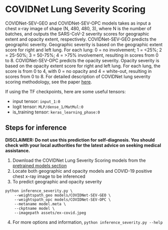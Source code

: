# COVIDNet Lung Severity Scoring
COVIDNet-SEV-GEO and COVIDNet-SEV-OPC models takes as input a chest x-ray image of shape (N, 480, 480, 3), where N is the number of batches, and outputs the SARS-CoV-2 severity scores for geographic extent and opacity extent, respectively. COVIDNet-SEV-GEO predicts the geographic severity. Geographic severity is based on the geographic extent score for right and left lung. For each lung: 0 = no involvement; 1 = <25%; 2 = 25-50%; 3 = 50-75%; 4 = >75% involvement, resulting in scores from 0 to 8. COVIDNet-SEV-OPC predicts the opacity severity. Opacity severity is based on the opacity extent score for right and left lung. For each lung, the score is from 0 to 4, with 0 = no opacity and 4 = white-out, resulting in scores from 0 to 8. For detailed description of COVIDNet lung severity scoring methodology, see the paper [here](https://arxiv.org/abs/2005.12855).

If using the TF checkpoints, here are some useful tensors:

* input tensor: `input_1:0`
* logit tensor: `MLP/dense_1/MatMul:0`
* is_training tensor: `keras_learning_phase:0`

## Steps for inference
**DISCLAIMER: Do not use this prediction for self-diagnosis. You should check with your local authorities for the latest advice on seeking medical assistance.**

1. Download the COVIDNet Lung Severity Scoring models from the [pretrained models section](models.md)
2. Locate both geographic and opacity models and COVID-19 positive chest x-ray image to be inferenced
3. To predict geographic and opacity severity
```
python inference_severity.py \
    --weightspath_geo models/COVIDNet-SEV-GEO \
    --weightspath_opc models/COVIDNet-SEV-OPC \
    --metaname model.meta \
    --ckptname model \
    --imagepath assets/ex-covid.jpeg
```
4. For more options and information, `python inference_severity.py --help`
